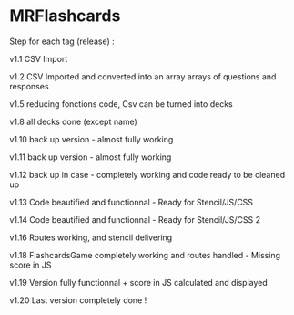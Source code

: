 # MRFlashcards


Step for each tag (release) :

v1.1 CSV Import

v1.2 CSV Imported and converted into an array arrays of questions and responses

v1.5 reducing fonctions code, Csv can be turned into decks

v1.8 all decks done (except name)

v1.10 back up version - almost fully working

v1.11 back up version - almost fully working

v1.12 back up in case - completely working and code ready to be cleaned up

v1.13 Code beautified and functionnal - Ready for Stencil/JS/CSS

v1.14 Code beautified and functionnal - Ready for Stencil/JS/CSS 2

v1.16 Routes working, and stencil delivering

v1.18 FlashcardsGame completely working and routes handled - Missing score in JS

v1.19 Version fully functionnal + score in JS calculated and displayed

v1.20 Last version completely done !

